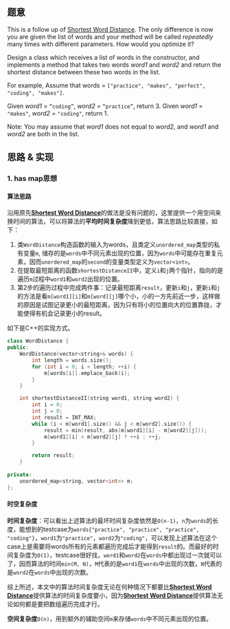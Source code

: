 ## 题意

This is a follow up of [Shortest Word Distance](https://leetcode.com/problems/shortest-word-distance). The only difference is now you are given the list of words and your method will be called *repeatedly* many times with different parameters. How would you optimize it?

Design a class which receives a list of words in the constructor, and implements a method that takes two words *word1* and *word2* and return the shortest distance between these two words in the list.

For example,
Assume that words = `["practice", "makes", "perfect", "coding", "makes"]`.

Given *word1* = `“coding”`, *word2* = `“practice”`, return 3.
Given *word1* = `"makes"`, *word2* = `"coding"`, return 1.

Note:
You may assume that *word1* does not equal to *word2*, and *word1* and *word2* are both in the list.

## 思路 & 实现

### 1. has map思想

#### **算法思路**

沿用原先[**Shortest Word Distance**](https://github.com/gmlyytt-YANG/algorithm/blob/master/tutorial/leetcode_243.%20Shortest%20Word%20Distance.md)的做法是没有问题的，这里提供一个用空间来换时间的算法，可以将算法的**平均时间复杂度**降到更低，算法思路比较直接，如下：

1. 类`WordDistance`构造函数的输入为words，且类定义`unordered_map`类型的私有变量`m`, 储存的是`words`中不同元素出现的位置，因为`words`中可能存在重复元素，因而`unordered_map`的`second`的变量类型定义为`vector<int>`。
2. 在提取最短距离的函数`shortestDistanceII`中，定义`i`和`j`两个指针，指向的是遍历`m`过程中`word1`和`word2`出现的位置。
3. 第2步的遍历过程中完成两件事：记录最短距离`result`，更新`i`和`j`，更新`i`和`j`的方法是看`m[word1][i]`和`m[word][j]`哪个小，小的一方先前近一步，这样做的原因是试图记录更小的最短距离，因为只有将小的位置向大的位置靠拢，才能使得有机会记录更小的result。

如下是C++的实现方式。

```C++
class WordDistance {
public:
    WordDistance(vector<string>& words) {
        int length = words.size();
        for (int i = 0; i < length; ++i) {
            m[words[i]].emplace_back(i);
        }
    }

    int shortestDistanceII(string word1, string word2) {
        int i = 0;
        int j = 0;
        int result = INT_MAX;
        while (i < m[word1].size() && j < m[word2].size()) {
            result = min(result, abs(m[word1][i] - m[word2][j]));
            m[word1][i] < m[word2][j] ? ++i : ++j;
        }

        return result;
    }
    
private:
    unordered_map<string, vector<int>> m;
};
```

#### **时空复杂度**

**时间复杂度**：可以看出上述算法的最坏时间复杂度依然是`O(n-1)`，`n`为`words`的长度，能想到的testcase为`words{"practice", "practice", "practice", "coding"}`，`word1`为`"practice"`，`word2`为`"coding"`，可以发现上述算法在这个case上是需要将words所有的元素都遍历完成后才能得到`result`的。而最好的时间复杂度为`O(1)`，testcase很好找，`word1`和`word2`在`words`中都出现过一次就可以了，因而算法的时间`min(M, N)`，`M`代表的是`word1`在`words`中出现的次数，`N`代表的是`word2`在`words`中出现的次数。

综上所述，本文中的算法时间复杂度无论在何种情况下都要比[**Shortest Word Distance**](https://github.com/gmlyytt-YANG/algorithm/blob/master/tutorial/leetcode_243.%20Shortest%20Word%20Distance.md)提供算法的时间复杂度要小，因为[**Shortest Word Distance**](https://github.com/gmlyytt-YANG/algorithm/blob/master/tutorial/leetcode_243.%20Shortest%20Word%20Distance.md)提供算法无论如何都是要把数组遍历完成才行。

**空间复杂度**`O(n)`，用到额外的辅助空间`m`来存储`words`中不同元素出现的位置。
